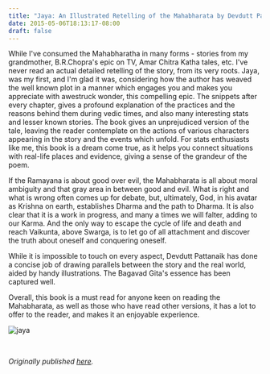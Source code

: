 ```yaml
---
title: "Jaya: An Illustrated Retelling of the Mahabharata by Devdutt Pattanaik - Review by Abhishek Desikan"
date: 2015-05-06T18:13:17-08:00
draft: false
---
```


While I've consumed the Mahabharatha in many forms - stories from my grandmother, B.R.Chopra's epic on TV, Amar Chitra Katha tales, etc. I've never read an actual detailed retelling of the story, from its very roots. Jaya, was my first, and I'm glad it was, considering how the author has weaved the well known plot in a manner which engages you and makes you appreciate with awestruck wonder, this compelling epic. The snippets after every chapter, gives a profound explanation of the practices and the reasons behind them during vedic times, and also many interesting stats and lesser known stories. The book gives an unprejudiced version of the tale, leaving the reader contemplate on the actions of various characters appearing in the story and the events which unfold. For stats enthusiasts like me, this book is a dream come true, as it helps you connect situations with real-life places and evidence, giving a sense of the grandeur of the poem.

If the Ramayana is about good over evil, the Mahabharata is all about moral ambiguity and that gray area in between good and evil. What is right and what is wrong often comes up for debate, but, ultimately, God, in his avatar as Krishna on earth, establishes Dharma and the path to Dharma. It is also clear that it is a work in progress, and many a times we will falter, adding to our Karma. And the only way to escape the cycle of life and death and reach Vaikunta, above Swarga, is to let go of all attachment and discover the truth about oneself and conquering oneself.

While it is impossible to touch on every aspect, Devdutt Pattanaik has done a concise job of drawing parallels between the story and the real world, aided by handy illustrations. The Bagavad Gita's essence has been captured well.

Overall, this book is a must read for anyone keen on reading the Mahabharata, as well as those who have read other versions, it has a lot to offer to the reader, and makes it an enjoyable experience.

![jaya](/jaya.jpg)

&nbsp;&nbsp;

*Originally published [here](https://www.goodreads.com/review/show/1254209742).*